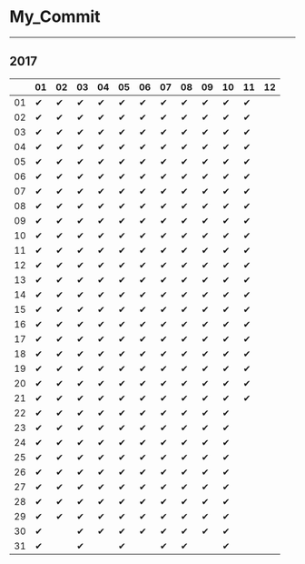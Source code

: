 # My_Commit

---

## 2017

|  |01|02|03|04|05|06|07|08|09|10|11|12|
|----|----|----|----|----|----|----|----|----|----|----|----|----|
|01|✔ |✔ |✔ |✔ |✔ |✔ |✔ |✔ |✔ |✔ |✔ |  |
|02|✔ |✔ |✔ |✔ |✔ |✔ |✔ |✔ |✔ |✔ |✔ |  |
|03|✔ |✔ |✔ |✔ |✔ |✔ |✔ |✔ |✔ |✔ |✔ |  |
|04|✔ |✔ |✔ |✔ |✔ |✔ |✔ |✔ |✔ |✔ |✔ |  |
|05|✔ |✔ |✔ |✔ |✔ |✔ |✔ |✔ |✔ |✔ |✔ |  |
|06|✔ |✔ |✔ |✔ |✔ |✔ |✔ |✔ |✔ |✔ |✔ |  |
|07|✔ |✔ |✔ |✔ |✔ |✔ |✔ |✔ |✔ |✔ |✔ |  |
|08|✔ |✔ |✔ |✔ |✔ |✔ |✔ |✔ |✔ |✔ |✔ |  |
|09|✔ |✔ |✔ |✔ |✔ |✔ |✔ |✔ |✔ |✔ |✔ |  |
|10|✔ |✔ |✔ |✔ |✔ |✔ |✔ |✔ |✔ |✔ |✔ |  |
|11|✔ |✔ |✔ |✔ |✔ |✔ |✔ |✔ |✔ |✔ |✔ |  |
|12|✔ |✔ |✔ |✔ |✔ |✔ |✔ |✔ |✔ |✔ |✔ |  |
|13|✔ |✔ |✔ |✔ |✔ |✔ |✔ |✔ |✔ |✔ |✔ |  |
|14|✔ |✔ |✔ |✔ |✔ |✔ |✔ |✔ |✔ |✔ |✔ |  |
|15|✔ |✔ |✔ |✔ |✔ |✔ |✔ |✔ |✔ |✔ |✔ |  |
|16|✔ |✔ |✔ |✔ |✔ |✔ |✔ |✔ |✔ |✔ |✔ |  |
|17|✔ |✔ |✔ |✔ |✔ |✔ |✔ |✔ |✔ |✔ |✔ |  |
|18|✔ |✔ |✔ |✔ |✔ |✔ |✔ |✔ |✔ |✔ |✔ |  |
|19|✔ |✔ |✔ |✔ |✔ |✔ |✔ |✔ |✔ |✔ |✔ |  |
|20|✔ |✔ |✔ |✔ |✔ |✔ |✔ |✔ |✔ |✔ |✔ |  |
|21|✔ |✔ |✔ |✔ |✔ |✔ |✔ |✔ |✔ |✔ |✔ |  |
|22|✔ |✔ |✔ |✔ |✔ |✔ |✔ |✔ |✔ |✔ |  |  |
|23|✔ |✔ |✔ |✔ |✔ |✔ |✔ |✔ |✔ |✔ |  |  |
|24|✔ |✔ |✔ |✔ |✔ |✔ |✔ |✔ |✔ |✔ |  |  |
|25|✔ |✔ |✔ |✔ |✔ |✔ |✔ |✔ |✔ |✔ |  |  |
|26|✔ |✔ |✔ |✔ |✔ |✔ |✔ |✔ |✔ |✔ |  |  |
|27|✔ |✔ |✔ |✔ |✔ |✔ |✔ |✔ |✔ |✔ |  |  |
|28|✔ |✔ |✔ |✔ |✔ |✔ |✔ |✔ |✔ |✔ |  |  |
|29|✔ |✔ |✔ |✔ |✔ |✔ |✔ |✔ |✔ |✔ |  |  |
|30|✔ |  |✔ |✔ |✔ |✔ |✔ |✔ |✔ |✔ |  |  |
|31|✔ |  |✔ |  |✔ |  |✔ |✔ |  |✔ |  |  |

